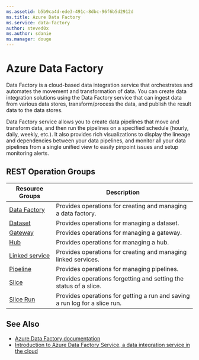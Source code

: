 ```yaml
---
ms.assetid: b5b9ca4d-ede3-491c-8dbc-96f6b5d2912d
ms.title: Azure Data Factory
ms.service: data-factory
author: steved0x
ms.author: sdanie
ms.manager: douge
---
```



# Azure Data Factory

Data Factory is a cloud-based data integration service that orchestrates and automates the movement and transformation of data. You can create data integration solutions using the Data Factory service that can ingest data from various data stores, transform/process the data, and publish the result data to the data stores. 

Data Factory service allows you to create data pipelines that move and transform data, and then run the pipelines on a specified schedule (hourly, daily, weekly, etc.). It also provides rich visualizations to display the lineage and dependencies between your data pipelines, and monitor all your data pipelines from a single unified view to easily pinpoint issues and setup monitoring alerts.

## REST Operation Groups

| Resource Groups                                 | Description                                                                 |
|-------------------------------------------------|-----------------------------------------------------------------------------|
| [Data Factory](./data-factory-data-factory.md)     | Provides operations for creating and managing a data factory.               |
| [Dataset](./data-factory-dataset.md)               | Provides operations for managing a dataset.                                 |
| [Gateway](./data-factory-gateway.md)               | Provides operations for managing a gateway.                                 |
| [Hub](./data-factory-hub.md)                       | Provides operations for managing a hub.                                     |
| [Linked service](./data-factory-linked-service.md) | Provides operations for creating and managing linked services.              |
| [Pipeline](./data-factory-pipeline.md)             | Provides operations for managing pipelines.                                 |
| [Slice](./data-factory-slice.md)                   | Provides operations forgetting and setting the status of a slice.           |
| [Slice Run](./data-factory-slice-run.md)           | Provides operations for getting a run and saving a run log for a slice run. |


## See Also

- [Azure Data Factory documentation](https://azure.microsoft.com/documentation/services/data-factory/)
- [Introduction to Azure Data Factory Service, a data integration service in the cloud](https://azure.microsoft.com/documentation/articles/data-factory-introduction/)
